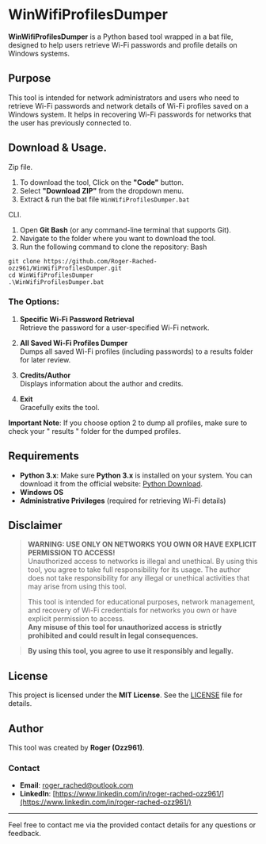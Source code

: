 # WinWifiProfilesDumper

**WinWifiProfilesDumper** is a Python based tool wrapped in a bat file, designed to help users retrieve Wi-Fi passwords and profile details on Windows systems.

## Purpose

This tool is intended for network administrators and users who need to retrieve Wi-Fi passwords and network details of Wi-Fi profiles saved on a Windows system. It helps in recovering Wi-Fi passwords for networks that the user has previously connected to.

## Download & Usage.

   Zip file.
   
   1. To download the tool, Click on the **"Code"** button.
   2. Select **"Download ZIP"** from the dropdown menu.
   3. Extract & run the bat file `WinWifiProfilesDumper.bat`
  
   CLI.

   1. Open **Git Bash** (or any command-line terminal that supports Git).
   2. Navigate to the folder where you want to download the tool.
   3. Run the following command to clone the repository:
   Bash
   ```
   git clone https://github.com/Roger-Rached-ozz961/WinWifiProfilesDumper.git
   cd WinWifiProfilesDumper
   .\WinWifiProfilesDumper.bat
   ```
### The Options:

1. **Specific Wi-Fi Password Retrieval**  
   Retrieve the password for a user-specified Wi-Fi network.
   
2. **All Saved Wi-Fi Profiles Dumper**  
   Dumps all saved Wi-Fi profiles (including passwords) to a results folder for later review.
   
3. **Credits/Author**  
   Displays information about the author and credits.
   
4. **Exit**  
   Gracefully exits the tool.

**Important Note**: If you choose option 2 to dump all profiles, make sure to check your " results " folder for the dumped profiles.

## Requirements

- **Python 3.x**:    Make sure **Python 3.x** is installed on your system. You can download it from the official website: [Python Download](https://www.python.org/downloads/).
- **Windows OS**
- **Administrative Privileges** (required for retrieving Wi-Fi details)

## Disclaimer

> **WARNING: USE ONLY ON NETWORKS YOU OWN OR HAVE EXPLICIT PERMISSION TO ACCESS!**  
> Unauthorized access to networks is illegal and unethical. By using this tool, you agree to take full responsibility for its usage. The author does not take responsibility for any illegal or unethical activities that may arise from using this tool.  
>  
> This tool is intended for educational purposes, network management, and recovery of Wi-Fi credentials for networks you own or have explicit permission to access.  
> **Any misuse of this tool for unauthorized access is strictly prohibited and could result in legal consequences.**

> **By using this tool, you agree to use it responsibly and legally.**

## License

This project is licensed under the **MIT License**. See the [LICENSE](LICENSE) file for details.

## Author

This tool was created by **Roger (Ozz961)**.

### Contact

- **Email**: [roger_rached@outlook.com](mailto:roger_rached@outlook.com)
- **LinkedIn**: [https://www.linkedin.com/in/roger-rached-ozz961/](https://www.linkedin.com/in/roger-rached-ozz961/)

---

Feel free to contact me via the provided contact details for any questions or feedback.
